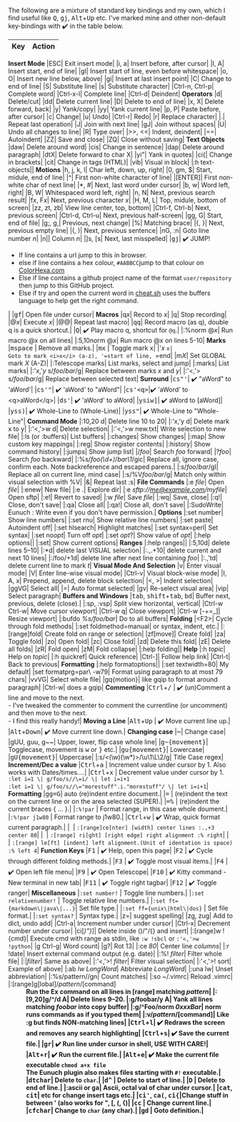 The following are a mixture of standard key bindings and my own, which I find
useful like <kbd>Q</kbd>, <kbd>g</kbd><kbd>j</kbd>, <kbd>Alt</kbd>+<kbd>Up</kbd> etc. I've marked mine and other non-default
key-bindings with :heavy_check_mark: in the table below.

| Key     | Action   |
| ------: | :------- |
__Insert Mode__
|ESC|                                                                          Exit insert mode|
|i, a|                                                                         Insert before, after cursor|
|I, A|                                                                         Insert start, end of line|
|gI|                                                                           Insert start of line, even before whitespace|
|o, O|                                                                         Insert new line below, above|
|gi|                                                                           Insert at last insert point|
|C|                                                                            Change to end of line|
|S|                                                                            Substitute line|
|s|                                                                            Substitute character|
|Ctrl-n, Ctrl-p|                                                               Complete word|
|Ctrl-x-l|                                                                     Complete line|
|Ctrl-d|                                                                       Deindent|
__Operators__
|d|                                                                            Delete/cut|
|dd|                                                                           Delete current line|
|D|                                                                            Delete to end of line|
|x, X|                                                                         Delete forward, back|
|y|                                                                            Yank/copy|
|yy|                                                                           Yank current line|
|p, P|                                                                         Paste before, after cursor|
|c|                                                                            Change|
|u|                                                                            Undo|
|Ctrl-r|                                                                       Redo|
|r|                                                                            Replace character|
|.|                                                                            Repeat last operation|
|J|                                                                            Join with next line|
|gJ|                                                                           Join without spaces|
|U|                                                                            Undo all changes to line|
|R|                                                                            Type over|
|&gt;&gt;, &lt;&lt;|                                                           Indent, deindent|
|==|                                                                           Autoindent|
|ZZ|                                                                           Save and close|
|ZQ|                                                                           Close without saving|
__Text Objects__
|daw|                                                                          Delete around word|
|cis|                                                                          Change in sentence|
|dap|                                                                          Delete around paragraph|
|dtX|                                                                          Delete forward to char X|
|yi"|                                                                          Yank in quotes|
|ci{|                                                                          Change in brackets|
|cit|                                                                          Change in tags (HTML)|
|vib|                                                                          Visual in block|
|:h text-objects||
__Motions__
|h, j, k, l|                                                                   Char left, down, up, right|
|0, gm, $|                                                                     Start, midule, end of line|
|^|                                                                            First non-white character of line|
|[ENTER]|                                                                      First non-white char of next line|
|*, #|                                                                         Next, last word under cursor|
|b, w|                                                                         Word left, right|
|B, W|                                                                         Whitespaced word left, right|
|n, N|                                                                         Next, previous search result|
|f<i>x</i>, F<i>x</i>|                                                         Next, previous character <i>x</i>|
|H, M, L|                                                                      Top, midule, bottom of screen|
|zz, zt, zb|                                                                   View line center, top, bottom|
|Ctrl-f, Ctrl-b|                                                               Next, previous screen|
|Ctrl-d, Ctrl-u|                                                               Next, previous half-screen|
|gg, G|                                                                        Start, end of file|
|g;, g,|                                                                       Previous, next change|
|%|                                                                            Matching brace|
|{, }|                                                                         Next, previous empty line|
|(, )|                                                                         Next, previous sentence|
|<i>n</i>G, :n|                                                                Goto line number <i>n</i>|
|<i>n</i>||                                                                    Column <i>n</i>|
|]s, [s|                                                                       Next, last misspelled|
|<kbd>g</kbd><kbd>j</kbd>|                                                     :heavy_check_mark: JUMP!  <ul> <li>If line contains a url jump to this in browser.  <li>else if line contains a hex colour, `#AABBCC`jump to that colour on [ColorHexa.com](https://www.colorhexa.com) <li>Else if line contains a github project name of the format `user/repository` then jump to this GitHub project.  <li>Else if try and open the current word in [cheat.sh](https://cheat.sh) uses the buffers language to help get the right command.  </ul>|
|<kbd>g</kbd><kbd>f</kbd>|                                                     Open file under cursor|
__Macros__
|q<i>x</i>|                                                                    Record to <i>x</i>|
|q|                                                                            Stop recording|
|@<i>x</i>|                                                                    Execute <i>x</i>|
|@@|                                                                           Repeat last macro|
|<kbd>q</kbd><kbd>q</kbd>|                                                     Record macro (as q), double q is a quick shortcut.|
|<kbd>Q</kbd>|                                                                 :heavy_check_mark: Play macro q, shortcut for `@q`.|
|:%norm @<i>x</i>|                                                             Run macro @x on all lines|
|:5,10norm @<i>x</i>|                                                          Run macro @x on lines 5-10|
__Marks__
|<kbd>m</kbd><kbd>space</kbd> |                                                Remove all marks.|
|<kbd>m</kbd><kbd>x</kbd>     |                                                Toggle mark <kbd>x</kbd>|
|'<i>x</i> `x|                                                                 Goto to mark <i>x</i> (a-z), '=start of line, `=end|
|m<i>X</i>|                                                                    Set GLOBAL mark <i>X</i> (A-Z)|
|:Telescope marks|                                                             List marks, select and jump|
|:marks|                                                                       List marks|
|:'<i>x</i>,'<i>y</i> s/<i>foo</i>/<i>bar</i>/g|                               Replace between marks <i>x</i> and <i>y</i>|
|:'&lt;,'&gt; s/<i>foo</i>/<i>bar</i>/g|                                       Replace between selected text|
__Surround__
|<kbd>c</kbd><kbd>s</kbd><kbd>"</kbd><kbd>'</kbd>|                             :heavy_check_mark: "aWord" to 'aWord'|
|<kbd>c</kbd><kbd>s</kbd><kbd>'</kbd><kbd>"</kbd>|                             :heavy_check_mark: 'aWord' to "aWord"|
|<kbd>c</kbd><kbd>s</kbd><kbd>'</kbd><kbd>&lt;</kbd><kbd>q</kbd><kbd>&gt;</kbd>|:heavy_check_mark: 'aWord' to &lt;q&gt;aWord&lt;/q&gt;|
|<kbd>d</kbd><kbd>s</kbd><kbd>'</kbd>|                                         :heavy_check_mark: 'aWord' to aWord|
|<kbd>y</kbd><kbd>s</kbd><kbd>i</kbd><kbd>w</kbd><kbd>]</kbd>|                 :heavy_check_mark: aWord to [aWord]|
|<kbd>y</kbd><kbd>s</kbd><kbd>s</kbd><kbd>)</kbd>|                             :heavy_check_mark: Whole-Line to (Whole-Line)|
|<kbd>y</kbd><kbd>s</kbd><kbd>s</kbd><kbd>"</kbd>|                             :heavy_check_mark: Whole-Line to "Whole-Line"|
__Command Mode__
|:10,20 d|                                                                     Delete line 10 to 20|
|:'x,'y d|                                                                     Delete mark x to y|
|:'&lt;,'&gt;w d|                                                              Delete selection|
|:'&lt;,'&gt;w new.txt|                                                        Write selection to new file|
|:ls (or :buffers)|                                                            List buffers|
|:changes|                                                                     Show changes|
|:map|                                                                         Show custom key mappings|
|:reg|                                                                         Show register contents|
|:history|                                                                     Show command history|
|:jumps|                                                                       Show jump list|
|/<i>foo</i>|                                                                  Search <i>foo</i> forward|
|?<i>foo</i>|                                                                  Search <i>foo</i> backward|
|:%s/<i>foo\(\d\+\)</i>/<i>bar\1</i>/gic|                                      Replace all, ignore case, confirm each. Note backreference and escaped parens.|
|:s/<i>foo</i>/<i>bar</i>/gI|                                                  Replace all on current line, mind case|
|:s/\%V<i>foo</i>/<i>bar</i>/g|                                                Match only within visual selection with \%V|
|&amp;|                                                                        Repeat last :s|
__File Commands__
|:e <i>file</i>|                                                               Open <i>file</i>|
|:enew|                                                                        New file|
|:e .|                                                                         Explore dir|
|:e <i>sftp://me@example.com/myfile</i>|                                       Open sftp|
|:e!|                                                                          Revert to saved|
|:w <i>file</i>|                                                               Save <i>file</i>|
|:wq|                                                                          Save, close|
|:q!|                                                                          Close, don't save|
|:qa|                                                                          Close all|
|:qa!|                                                                         Close all, don't save|
|:SudoWrite|                                                                   Eunuch : Write even if you don't have permission.|
__Options__
|:set number|                                                                  Show line numbers|
|:set rnu|                                                                     Show relative line numbers|
|:set paste|                                                                   Autoindent off|
|:set hlsearch|                                                                Highlight matches|
|:set syntax=perl|                                                             Set syntax|
|:set no<i>opt</i>|                                                            Turn off <i>opt</i>|
|:set <i>opt</i>?|                                                             Show value of <i>opt</i>|
|:help options||
|:set|                                                                         Show current options|
__Ranges__
|:help ranges||
|:5,10d|                                                                       delete lines 5–10|
|:*d|                                                                          delete last VISUAL selection|
|:.,.+10|                                                                      delete current and next 10 lines|
|:/foo/+1d|                                                                    delete line after next line containing <i>foo</i>|
|:.,'td|                                                                       delete current line to mark <i>t</i>|
__Visual Mode And Selection__
|v|                                                                            Enter visual mode|
|V|                                                                            Enter line-wise visual mode|
|Ctrl-v|                                                                       Visual block-wise mode|
|I, A, x|                                                                      Prepend, append, delete block selection|
|&lt;, &gt;|                                                                   Indent selection|
|ggVG|                                                                         Select all|
|=|                                                                            Auto format selected|
|gv|                                                                           Re-select visual area|
|vip|                                                                          Select paragraph|
__Buffers and Windows__
|<kbd>tab</kbd>, <kbd>shift</kbd>+<kbd>tab</kbd>, <kbd>b</kbd><kbd>d</kbd>|    Buffer next, previous, delete (close).|
|:sp, :vsp|                                                                    Split view horizontal, vertical|
|Ctrl-w Ctrl-w|                                                                Move cursor viewport|
|Ctrl-w q|                                                                     Close viewport|
|Ctrl-w <span class="font2">[</span>-+=_<span class="font2">]</span>|          Resize viewport|
|:bufdo <i>%s/foo/bar</i>|                                                     Do to all buffers|
__Folding__
|&lt;F2&gt;|                                                                   Cycle through fold methods|
|:set foldmethod=manual|                                                       or syntax, indent, etc.|
|:[range]fold|                                                                 Create fold on range or selection|
|zf[move]|                                                                     Create fold|
|za|                                                                           Toggle fold|
|zo|                                                                           Open fold|
|zc|                                                                           Close fold|
|zd|                                                                           Delete this fold|
|zE|                                                                           Delete all folds|
|zR|                                                                           Fold open|
|zM|                                                                           Fold collapse|
|:help folding||
__Help__
|:h <i>topic</i>|                                                              Help on <i>topic</i>|
|:h quickref|                                                                  Quick reference|
|Ctrl-]|                                                                       Follow help link|
|Ctrl-t|                                                                       Back to previous|
__Formatting__
|:help formatoptions||
|:set textwidth=80|                                                            My default|
|set formatprg=par\ -w79|                                                      Format using paragraph to at most 79 chars|
|vvVG|                                                                         Select whole file|
|gq{motion}|                                                                   like gqip to format around paragraph|
|Ctrl-w|                                                                       does a gqip|
__Commenting__
|<kbd>Ctrl</kbd>+<kbd>/</kbd> |                                                :heavy_check_mark: (un)Comment a line and move to the next.<br/> - I've tweaked the commenter to comment the currentline (or uncomment) and then move to the next.  <br/> - I find this really handy!|
__Moving a Line__
|<kbd>Alt</kbd>+<kbd>Up</kbd> |                                                :heavy_check_mark: Move current line up.|
|<kbd>Alt</kbd>+<kbd>Down</kbd>|                                               :heavy_check_mark: Move current line down.|
__Changing case__
|~|                                                                            Change case|
|gUU, guu, g~~|                                                                Upper, lower, flip case whole line|
|<kbd>g</kbd><kbd>~</kbd><kbd>{movement}</kbd>|                                Togglecase, movement is <kbd>w</kbd> or <kbd>}</kbd> etc.|
|<kbd>g</kbd><kbd>u</kbd><kbd>{movement}</kbd>|                                Lowercase|
|<kbd>g</kbd><kbd>U</kbd><kbd>{movement}</kbd>|                                Uppercase|
|:s/\<\(\w\)\(\w\*\)\>/\u\1\L\2/g|                                             Title Case regex|
__Increment/Dec a value__
|<kbd>Ctrl</kbd>+<kbd>a</kbd> |                                                Increment value under cursor by 1.  Also works with Dates/times....|
|<kbd>Ctrl</kbd>+<kbd>x</kbd> |                                                Decrement value under cursor by 1.<br/>`:let i=1 \| g/foo/s//\=i/ \| let i=i+1`<br/>`:let i=1 \| g/foo/s//\="morestuff".i."morestuff"/ \| let i=i+1`|
__Formatting__
|<kbd>g</kbd><kbd>g</kbd><kbd>=</kbd><kbd>G</kbd>|                             auto (re)indent entire document.|
|<kbd>=</kbd>                 |                                                (re)indent the text on the current line or on the area selected (SUPER).|
|<kbd>=</kbd><kbd>%</kbd>     |                                                (re)indent the current braces { ... }.|
|`:%!par`                     |                                                Format range, in this case whole doument.|
|`:%!par j1w80`               |                                                Format range to j1w80.|
|<kbd>Ctrl</kbd>+<kbd>w</kbd> |                                                :heavy_check_mark: Wrap, quick format current paragraph.|
|&nbsp;                       |                                                `:[range]ce[nter] [width] center lines :.,+3 center 80`|
|&nbsp;                       |                                                `:[range] ri[ght] [right edge] right alignment :% right`|
|&nbsp;                       |                                                `:[range] le[ft] [indent] left alignment.(Unit of identation is space) :% left 4`|
__Function Keys__
|<kbd>F1</kbd>                |                                                :heavy_check_mark: Help, open this page|
|<kbd>F2</kbd>                |                                                :heavy_check_mark: Cycle through different folding methods.|
|<kbd>F3</kbd>                |                                                :heavy_check_mark: Toggle most visual items.|
|<kbd>F4</kbd>                |                                                :heavy_check_mark: Open left file menu|
|<kbd>F9</kbd>                |                                                :heavy_check_mark: Open Telescope|
|<kbd>F10</kbd>               |                                                :heavy_check_mark: Kitty command - New terminal in new tab|
|<kbd>F11</kbd>               |                                                :heavy_check_mark: Toggle right tagbar|
|<kbd>F12</kbd>               |                                                :heavy_check_mark: Toggle ranger|
__Miscellaneous__
|`:set number!`               |                                                Toggle line numbers.|
|`:set relativenumber!`       |                                                Toggle relative line numbers.|
|`:set ft={markdown\|java\|...}`|                                              Set file type.|
|`:set ff={unix\|html\|dos}`  |                                                Set file format.|
|`:set syntax?`               |                                                Syntax type.|
|z=|                                                                           suggest spelling|
|zg, zug|                                                                      Add to dict, undo add|
|Ctrl-a|                                                                       Increment number under cursor|
|Ctrl-x|                                                                       Decrement number under cursor|
|ci<span class="font2">[</span><i>)"}</i><span class="font2">]</span>|         Delete inside ()/"/{} and insert|
|:[range]w !{cmd}|                                                             Execute cmd with range as stdin, like <code>:w !sbcl</code> or <code>:'&lt;,'&gt;w !python</code>|
|g Ctrl-g|                                                                     Word count|
|g?|                                                                           Rot 13|
|:ce <i>80</i>|                                                                Center line <i>columns</i>|
|:r !date|                                                                     Insert external command output (e.g. date)|
|:%! <i>filter</i>|                                                            Filter whole file|
|:\|<i>filter</i>|                                                             Same as above|
|:'&lt;,'&gt;! <i>filter</i>|                                                  Filter visual selection|
|:'&lt;,'&gt;! sort|                                                           Example of above|
|:ab <i>lw LongWord</i>|                                                       Abbreviate <i>LongWord</i>|
|:una lw|                                                                      Unset abbreviation|
|:%s/pattern//gn|                                                              Count matches|
|:so ~/.vimrc|                                                                 Reload .vimrc|
|:[range]g[lobal]/<i>pattern</i>/[command]</dt> <dd style="font-weight:bold;">Run the Ex command on all lines in [range] matching <i>pattern</i>|
|:[9,20]g/^/d A|                                                               Delete lines 9–20.
|:g/foobar/y A|                                                                Yank all lines matching <i>foobar</i> into copy buffer|
|:g/^Foo/norm <i>0xxxBar</i>|                                                  norm runs commands as if you typed them|
|:v/<i>pattern</i>/[command]|                                                  Like :g but finds NON-matching lines|
|<kbd>Ctrl</kbd>+<kbd>l</kbd>|                                                 :heavy_check_mark: Redraws the screen and removes any search highlighting|
|<kbd>Ctrl</kbd>+<kbd>s</kbd>|                                                 :heavy_check_mark: Save the current file.|
|<kbd>g</kbd><kbd>r</kbd>|                                                     :heavy_check_mark: Run line under cursor in shell, **USE WITH CARE!**|
|<kbd>Alt</kbd>+<kbd>r</kbd>|                                                  :heavy_check_mark: Run the current file.|
|<kbd>Alt</kbd>+<kbd>e</kbd>|                                                  :heavy_check_mark: Make the current file executable `chmod a+x file`<br/>The Eunuch plugin also makes files starting with `#!` executable.|
|<kbd>d</kbd><kbd>t</kbd><kbd>char</kbd>|                                      Delete to `char`.|
|<kbd>d</kbd><kbd>^</kbd>     |                                                Delete to start of line.|
|<kbd>D</kbd>                 |                                                Delete to end of line.|
|:ascii or <kbd>g</kbd><kbd>a</kbd>|                                           Ascii, octal val of char under cursor.|
|<kbd>c</kbd><kbd>a</kbd><kbd>t</kbd>, <kbd>c</kbd><kbd>i</kbd><kbd>t</kbd>|   etc for change insert tags etc.|
|<kbd>c</kbd><kbd>i</kbd><kbd>'</kbd>, <kbd>c</kbd><kbd>a</kbd><kbd>(</kbd>, <kbd>c</kbd><kbd>i</kbd><kbd>{</kbd>|Change stuff in between ' (also works for ", [, (, {)|
|<kbd>c</kbd><kbd>c</kbd>     |                                                Change current line.|
|<kbd>c</kbd><kbd>f</kbd><kbd>char</kbd>|                                      Change to `char` (any char).|
|<kbd>g</kbd><kbd>d</kbd>     |                                                Goto definition.|

